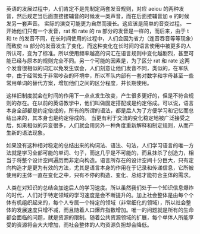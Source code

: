 英语的发展过程中，人们肯定不是先制定两套发音规则，对应 aeiou 的两种发音，然后规定当后面直接接辅音的时候发一类声音，而在后面接辅音加 e 的时候发另一套声音。
实际的演变可能更为自然而漫长。这应该是简单的音变过程。
一开始他们只有一个发音，rat 和 rate 的 ra 部分的发音是一样的，而后来，由于 t 和 te 的发音不同，在长时间使用的过程中，人们会因为省力（连音吞音等等现象）而致使 ra 部分的发音发生了变化，而这种变化在长时间的语言使用中被更多的人所认可，变为了标准。所以使用频率越高的词汇在语言规则中变化越剧烈，甚至可能已经与原本的规则完全不同。另一个可能的因素是，为了区分 rat 和 rate 这两个发音很相似的词汇以免发生误会，人们刻意让他们发音不同，类似的，在军队中，由于经常处于非常吵杂的环境中，所以军队内部有一套对数字和字母甚至一些常用单词的替代方案，增加他们之间的区分程度，并长期使用。

这样旧制度就会在时间的作用下一点点发生改变，产生很多更好的，但是不符合规则的存在。在以前的英语教学中，他们叫做固定搭配或是约定俗成。可以说，语言本身全部都是约定俗成的，所有的所谓的语法，都是后人为了方便学习和记忆而总结出来的，其本身也是约定俗成的。
当更有利于交流的变化稳定地被广泛接受之后，如果相似的异变很多，人们就会用另外一种角度重新解释和制定规则，从而产生新的语法现象。

如果没有这种相对稳定的总结出来的构词法、语法、句法，人们学习语言的唯一方法就是学习全部可能的单词、句子，而这几乎是不可能的，而且抹杀了创造力，相当于将整个设计空间遍历而非定向构造。语言所存在的设计空间十分巨大，只有定向构造才是更为有效的方法，尤其是语言本身的作用在于记录和传递信息，它所被使用的主体一直在变化之中，只有不停的构造、变化、总结才能符合主体的需求。

人类在对知识的总结会加速后人的学习速度。所以虽然我们处于一个知识信息爆炸的时代，人们对于特定领域的学习速度是会不断提升的。加上社会整体是由每个个体有机组织起来的，每个人专属一个特定的领域（非常细化的领域），所以社会整体的发展速度只增不减，而且随着人口爆炸指数增加。唯一的问题就是所有的生命都会面临的问题，就是资源的限制。随着公共资源领域的扩展，每个单体人所能享受的资源将会大大增加，而社会整体的人均资源负担却会降低。
